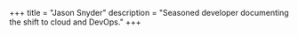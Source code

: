 +++
title = "Jason Snyder"
description = "Seasoned developer documenting the shift to cloud and DevOps."
+++
